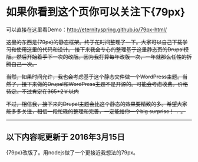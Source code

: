 如果你看到这个页你可以关注下{79px}
====

可以直接在这里看Demo：http://eternityspring.github.io/79px-html/

<del>这里的东西是{79px}的静态框架。终于花时间整理了一下。大家可以自己下载学习和使用这里的代码和设计。
接下来我会专心的整理基于这里静态页的Drupal模版。然后开始着手下一次的改版。因为我打算每年改版一次，一年就那么任性的折腾自己一次。</del>

<del>当然，如果时间允许，我也会考虑基于这个静态文件做一个WordPress主题。当然了，接下来做的Drupal和WordPress主题不是开源的。可能会考虑收费。价格待定。不过肯定在365*2￥以内</del>

<del>不过，相信我，接下来的Drupal主题会比这个静态的效果要精致的多。希望大家能多多关注，相信一段忙碌的整理和完善，一定能给你一个big surprise！-.-。</del>

---
以下内容呢更新于 2016年3月15日
--
{79px}改版了。用nodejs做了一个更接近我想法的79px。
